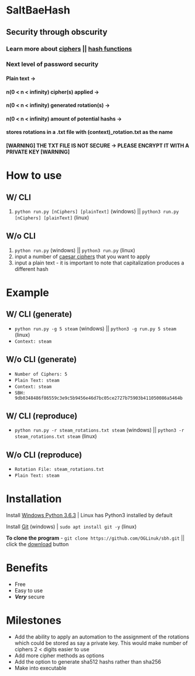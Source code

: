 # SaltBaeHash

## Security through obscurity

### Learn more about [ciphers](https://en.wikipedia.org/wiki/Cipher) || [hash functions](https://en.wikipedia.org/wiki/Hash_function)

### Next level of password security
#### Plain text ->
#### n(0 < n < infinity) cipher(s) applied ->
#### n(0 < n < infinity) generated rotation(s) ->
#### n(0 < n < infinity) amount of potential hashs ->
#### stores rotations in a .txt file with (context)\_rotation.txt as the name
#### [WARNING] THE TXT FILE IS NOT SECURE -> PLEASE ENCRYPT IT WITH A PRIVATE KEY [WARNING]

# How to use

## W/ CLI

1. ```python run.py [nCiphers] [plainText]``` (windows) || ```python3 run.py [nCiphers] [plainText]``` (linux)

## W/o CLI
1. ```python run.py``` (windows) || ```python3 run.py``` (linux)
2. input a number of [caesar ciphers](https://en.wikipedia.org/wiki/Caesar_cipher) that you want to apply
3. input a plain text - it is important to note that capitalization produces a different hash

# Example

## W/ CLI (generate)
* ```python run.py -g 5 steam``` (windows) || ```python3 -g run.py 5 steam``` (linux)
* ```Context: steam```

## W/o CLI (generate)
* ```Number of Ciphers: 5```
* ```Plain Text: steam```
* ```Context: steam```
* ```SBH: 9db0348486f86559c3e9c5b9456e46d7bc05ce2727b75903b411050086a5464b```

## W/ CLI (reproduce)
* ```python run.py -r steam_rotations.txt steam``` (windows) || ```python3 -r steam_rotations.txt steam``` (linux)

## W/o CLI (reproduce)
* ```Rotation File: steam_rotations.txt```
* ```Plain Text: steam```

# Installation

Install [Windows Python 3.6.3](https://www.python.org/ftp/python/3.6.3/Python-3.6.3.exe) | Linux has Python3 installed by default

Install [Git](https://github.com/git-for-windows/git/releases/download/v2.15.0.windows.1/Git-2.15.0-64-bit.exe) (windows) | ```sudo apt install git -y``` (linux)

<b>To clone the program</b> - ```git clone https://github.com/OGLinuk/sbh.git``` || click the [download](https://github.com/OGLinuk/sbh/archive/master.zip) button

# Benefits
* Free
* Easy to use
* <b><i>Very</i></b> secure

# Milestones
* Add the ability to apply an automation to the assignment
of the rotations which could be stored as say a private key. This would make number of ciphers 2 < digits easier to use
* Add more cipher methods as options
* Add the option to generate sha512 hashs rather than sha256
* Make into executable
